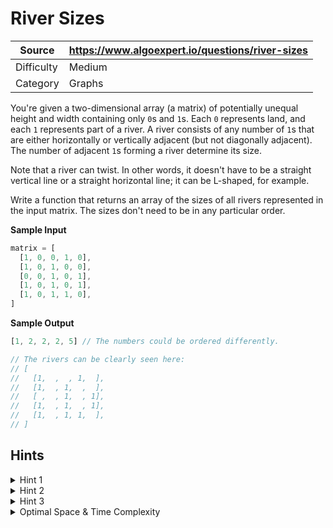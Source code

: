 # River Sizes

| Source | https://www.algoexpert.io/questions/river-sizes |
|---|---|
| Difficulty | Medium |
| Category | Graphs |

You're given a two-dimensional array (a matrix) of potentially unequal height and 
width containing only `0`s and `1`s. Each `0` represents land, and each `1` represents 
part of a river. A river consists of any number of `1`s that are either horizontally 
or vertically adjacent (but not diagonally adjacent). The number of adjacent `1`s 
forming a river determine its size.

Note that a river can twist. In other words, it doesn't have to be a straight vertical
line or a straight horizontal line; it can be L-shaped, for example.

Write a function that returns an array of the sizes of all rivers represented in the
input matrix. The sizes don't need to be in any particular order.

**Sample Input**
```ts
matrix = [
  [1, 0, 0, 1, 0],
  [1, 0, 1, 0, 0],
  [0, 0, 1, 0, 1],
  [1, 0, 1, 0, 1],
  [1, 0, 1, 1, 0],
]
```

**Sample Output**
```ts
[1, 2, 2, 2, 5] // The numbers could be ordered differently.

// The rivers can be clearly seen here:
// [
//   [1,  ,  , 1,  ],
//   [1,  , 1,  ,  ],
//   [ ,  , 1,  , 1],
//   [1,  , 1,  , 1],
//   [1,  , 1, 1,  ],
// ]
```

## Hints

<details>
<summary>Hint 1</summary>
...
</details>

<details>
<summary>Hint 2</summary>
...
</details>

<details>
<summary>Hint 3</summary>
...
</details>

<details>
<summary>Optimal Space &amp; Time Complexity</summary>
O(??) time | O(??) space - where ?? is ...
</details>
